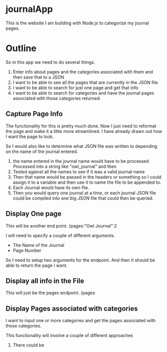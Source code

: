 # journalApp

This is the website I am building with Node.js to categorize my journal pages.

# Outline

So in this app we need to do several things.

1. Enter info about pages and the categories associated with them and then save that to a JSON
2. I want to be able to see all the pages that are currently in the JSON file
3. I want to be able to search for just one page and get that info
4. I want to be able to search for categories and have the journal pages associated with those categories returned.

## Capture Page Info

The functionality for this is pretty much done. Now I just need to reformat the page and make it a little more streamlined. I have already drawn out how I want the page to look.

So I would also like to determine what JSON file was written to depending on the name of the journal entered.

1. the name entered in the journal name would have to be processed
   Processed into a string like "owl_journal" and then
2. Tested against all the names to see if it was a valid journal name
3. Then that name would be passed in the headers or something so I could assign it to a variable and then use it to name the file to be appended to.
4. Each Journal would have its own file.
5. Then you would query one journal at a time, or each journal JSON file could be compiled into one big JSON file that could then be queried.

## Display One page

This will be another end point. /pages:"Owl Journal":2

I will need to specify a couple of different arguments.

- The Name of the Journal
- Page Number

So I need to setup two arguments for the endpoint. And then it should be able to return the page I want.

## Display all info in the File

This will just be the pages endpoint. /pages

## Display Pages associated with categories

I want to input one or more categories and get the pages associated with those categories.

This functionality will involve a couple of different approaches

1. There could be
